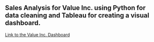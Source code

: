 ## Sales Analysis for Value Inc. using Python for data cleaning and Tableau for creating a visual dashboard.
[Link to the Value Inc. Dashboard](https://public.tableau.com/app/profile/prateek.ganigi/viz/ValueInc_SalesAnalysis_16606337694880/Dashboard1)
